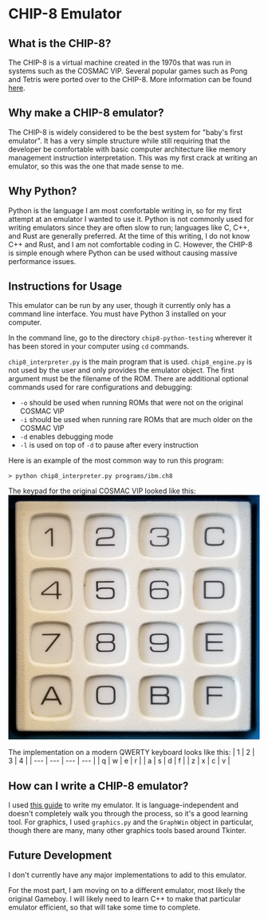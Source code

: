 # CHIP-8 Emulator

## What is the CHIP-8?

The CHIP-8 is a virtual machine created in the 1970s that was run in systems such as the COSMAC VIP. Several popular games such as Pong and Tetris were ported over to the CHIP-8. More information can be found [here](https://en.wikipedia.org/wiki/CHIP-8).

## Why make a CHIP-8 emulator?

The CHIP-8 is widely considered to be the best system for "baby's first emulator". It has a very simple structure while still requiring that the developer be comfortable with basic computer architecture like memory management instruction interpretation. This was my first crack at writing an emulator, so this was the one that made sense to me.

## Why Python?

Python is the language I am most comfortable writing in, so for my first attempt at an emulator I wanted to use it. Python is not commonly used for writing emulators since they are often slow to run; languages like C, C++, and Rust are generally preferred. At the time of this writing, I do not know C++ and Rust, and I am not comfortable coding in C. However, the CHIP-8 is simple enough where Python can be used without causing massive performance issues.

## Instructions for Usage

This emulator can be run by any user, though it currently only has a command line interface. You must have Python 3 installed on your computer.

In the command line, go to the directory `chip8-python-testing` wherever it has been stored in your computer using `cd` commands.

`chip8_interpreter.py` is the main program that is used. `chip8_engine.py` is not used by the user and only provides the emulator object. The first argument must be the filename of the ROM. There are additional optional commands used for rare configurations and debugging:

- `-o` should be used when running ROMs that were not on the original COSMAC VIP
- `-i` should be used when running rare ROMs that are much older on the COSMAC VIP
- `-d` enables debugging mode
- `-l` is used on top of `-d` to pause after every instruction

Here is an example of the most common way to run this program:
```
> python chip8_interpreter.py programs/ibm.ch8
```

The keypad for the original COSMAC VIP looked like this:
![COSMAC VIP keypad](https://github.com/sharifhsn/chip8-python-testing/blob/main/images/cosmac_vip_keypad.png?raw=true)

The implementation on a modern QWERTY keyboard looks like this:
| 1 | 2 | 3 | 4 |
| --- | --- | --- | --- |
| q | w | e | r |
| a | s | d | f |
| z | x | c | v |

## How can I write a CHIP-8 emulator?

I used [this guide](https://tobiasvl.github.io/blog/write-a-chip-8-emulator/) to write my emulator. It is language-independent and doesn't completely walk you through the process, so it's a good learning tool. For graphics, I used `graphics.py` and the `GraphWin` object in particular, though there are many, many other graphics tools based around Tkinter.

## Future Development

I don't currently have any major implementations to add to this emulator.

For the most part, I am moving on to a different emulator, most likely the original Gameboy. I will likely need to learn C++ to make that particular emulator efficient, so that will take some time to complete.
